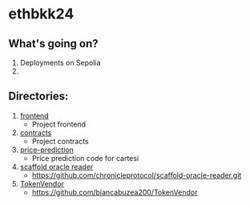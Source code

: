 # ethbkk24

## What's going on?

1. Deployments on Sepolia
2. 

## Directories:
1. [frontend](./frontend)
   - Project frontend
2. [contracts](./contracts)
   - Project contracts
3. [price-prediction](./price-prediction)
   - Price prediction code for cartesi
4. [scaffold oracle reader](./ref/scaffold-oracle-reader)
   - https://github.com/chronicleprotocol/scaffold-oracle-reader.git
5. [TokenVendor](./ref/TokenVendor)
   - https://github.com/biancabuzea200/TokenVendor
